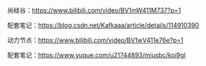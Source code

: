尚硅谷：https://www.bilibili.com/video/BV1mW411M737?p=1

配套笔记：https://blog.csdn.net/Kafkaaa/article/details/114910390



动力节点：https://www.bilibili.com/video/BV1wV411e76e?p=1

配套笔记：https://www.yuque.com/u21744893/miusbc/koi9gl